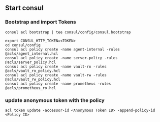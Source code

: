 ## Start consul 

### Bootstrap and import Tokens
```
consul acl bootstrap | tee consul/config/consul.bootstrap

export CONSUL_HTTP_TOKEN=<TOKEN>
cd consul/config
consul acl policy create -name agent-internal -rules @acls/agent_internal.hcl
consul acl policy create -name server-policy -rules @acls/server_policy.hcl
consul acl policy create -name vault-ro -rules @acls/vault_ro_policy.hcl
consul acl policy create -name vault-rw -rules @acls/vault_rw_policy.hcl
consul acl policy create -name prometheus -rules @acls/prometheus_ro.hcl
```

### update anonymous token with the policy

```
acl token update -accessor-id <Anonymous Token ID> -append-policy-id <Policy ID>
```


